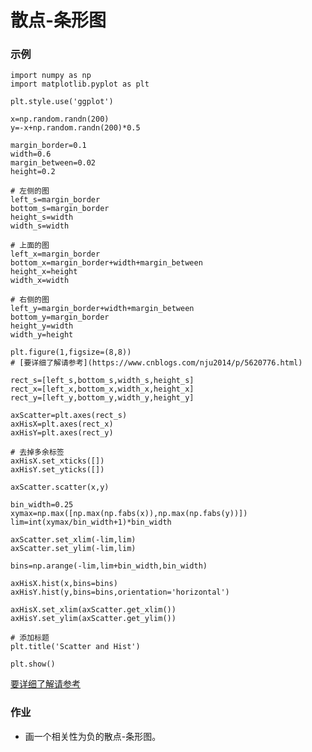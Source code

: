 # 散点-条形图

### 示例
    import numpy as np
    import matplotlib.pyplot as plt
    
    plt.style.use('ggplot')
    
    x=np.random.randn(200)
    y=-x+np.random.randn(200)*0.5
    
    margin_border=0.1
    width=0.6
    margin_between=0.02
    height=0.2
    
    # 左侧的图
    left_s=margin_border
    bottom_s=margin_border
    height_s=width
    width_s=width
    
    # 上面的图
    left_x=margin_border
    bottom_x=margin_border+width+margin_between
    height_x=height
    width_x=width
    
    # 右侧的图
    left_y=margin_border+width+margin_between
    bottom_y=margin_border
    height_y=width
    width_y=height
    
    plt.figure(1,figsize=(8,8))
    # [要详细了解请参考](https://www.cnblogs.com/nju2014/p/5620776.html)
    
    rect_s=[left_s,bottom_s,width_s,height_s]
    rect_x=[left_x,bottom_x,width_x,height_x]
    rect_y=[left_y,bottom_y,width_y,height_y]
    
    axScatter=plt.axes(rect_s)
    axHisX=plt.axes(rect_x)
    axHisY=plt.axes(rect_y)
    
    # 去掉多余标签
    axHisX.set_xticks([])
    axHisY.set_yticks([])
    
    axScatter.scatter(x,y)
    
    bin_width=0.25
    xymax=np.max([np.max(np.fabs(x)),np.max(np.fabs(y))])
    lim=int(xymax/bin_width+1)*bin_width
    
    axScatter.set_xlim(-lim,lim)
    axScatter.set_ylim(-lim,lim)
    
    bins=np.arange(-lim,lim+bin_width,bin_width)
    
    axHisX.hist(x,bins=bins)
    axHisY.hist(y,bins=bins,orientation='horizontal')
    
    axHisX.set_xlim(axScatter.get_xlim())
    axHisY.set_ylim(axScatter.get_ylim())
    
    # 添加标题
    plt.title('Scatter and Hist')
    
    plt.show()


[要详细了解请参考](https://www.cnblogs.com/nju2014/p/5620776.html)

### 作业
- 画一个相关性为负的散点-条形图。